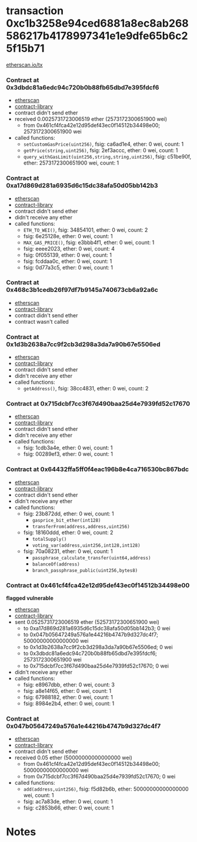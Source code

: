 # transaction 0xc1b3258e94ced6881a8ec8ab268586217b4178997341e1e9dfe65b6c25f15b71

[etherscan.io/tx](https://etherscan.io/tx/0xc1b3258e94ced6881a8ec8ab268586217b4178997341e1e9dfe65b6c25f15b71)


### Contract at 0x3dbdc81a6edc94c720b0b88fb65dbd7e395fdcf6

* [etherscan](https://etherscan.io/address/0x3dbdc81a6edc94c720b0b88fb65dbd7e395fdcf6)
* [contract-library](https://contract-library.com/contracts/Ethereum/3dbdc81a6edc94c720b0b88fb65dbd7e395fdcf6)
* contract didn't send ether
* received 0.0025731723006519 ether (2573172300651900 wei)
    * from 0x461cf4fca42e12d95def43ec0f14512b34498e00; 2573172300651900 wei
* called functions:
    * `setCustomGasPrice(uint256)`, fsig: ca6ad1e4, ether: 0 wei, count: 1
    * `getPrice(string,uint256)`, fsig: 2ef3accc, ether: 0 wei, count: 1
    * `query_withGasLimit(uint256,string,string,uint256)`, fsig: c51be90f, ether: 2573172300651900 wei, count: 1


### Contract at 0xa17d869d281a6935d6c15dc38afa50d05bb142b3

* [etherscan](https://etherscan.io/address/0xa17d869d281a6935d6c15dc38afa50d05bb142b3)
* [contract-library](https://contract-library.com/contracts/Ethereum/a17d869d281a6935d6c15dc38afa50d05bb142b3)
* contract didn't send ether
* didn't receive any ether
* called functions:
    * `ETH_TO_WEI()`, fsig: 34854101, ether: 0 wei, count: 2
    * fsig: 6e25128e, ether: 0 wei, count: 1
    * `MAX_GAS_PRICE()`, fsig: e3bbb4f1, ether: 0 wei, count: 1
    * fsig: eeee2023, ether: 0 wei, count: 4
    * fsig: 0f055139, ether: 0 wei, count: 1
    * fsig: fcddaa0c, ether: 0 wei, count: 1
    * fsig: 0d77a3c5, ether: 0 wei, count: 1


### Contract at 0x468c3b1cedb26f97df7b9145a740673cb6a92a6c

* [etherscan](https://etherscan.io/address/0x468c3b1cedb26f97df7b9145a740673cb6a92a6c)
* [contract-library](https://contract-library.com/contracts/Ethereum/468c3b1cedb26f97df7b9145a740673cb6a92a6c)
* contract didn't send ether
* contract wasn't called


### Contract at 0x1d3b2638a7cc9f2cb3d298a3da7a90b67e5506ed

* [etherscan](https://etherscan.io/address/0x1d3b2638a7cc9f2cb3d298a3da7a90b67e5506ed)
* [contract-library](https://contract-library.com/contracts/Ethereum/1d3b2638a7cc9f2cb3d298a3da7a90b67e5506ed)
* contract didn't send ether
* didn't receive any ether
* called functions:
    * `getAddress()`, fsig: 38cc4831, ether: 0 wei, count: 2


### Contract at 0x715dcbf7cc3f67d490baa25d4e7939fd52c17670

* [etherscan](https://etherscan.io/address/0x715dcbf7cc3f67d490baa25d4e7939fd52c17670)
* [contract-library](https://contract-library.com/contracts/Ethereum/715dcbf7cc3f67d490baa25d4e7939fd52c17670)
* contract didn't send ether
* didn't receive any ether
* called functions:
    * fsig: 1cdb3a4e, ether: 0 wei, count: 1
    * fsig: 00289ef3, ether: 0 wei, count: 1


### Contract at 0x64432ffa5ff0f4eac196b8e4ca716530bc867bdc

* [etherscan](https://etherscan.io/address/0x64432ffa5ff0f4eac196b8e4ca716530bc867bdc)
* [contract-library](https://contract-library.com/contracts/Ethereum/64432ffa5ff0f4eac196b8e4ca716530bc867bdc)
* contract didn't send ether
* didn't receive any ether
* called functions:
    * fsig: 23b872dd, ether: 0 wei, count: 1
        * `gasprice_bit_ether(int128)`
        * `transferFrom(address,address,uint256)`
    * fsig: 18160ddd, ether: 0 wei, count: 2
        * `totalSupply()`
        * `voting_var(address,uint256,int128,int128)`
    * fsig: 70a08231, ether: 0 wei, count: 1
        * `passphrase_calculate_transfer(uint64,address)`
        * `balanceOf(address)`
        * `branch_passphrase_public(uint256,bytes8)`


### Contract at 0x461cf4fca42e12d95def43ec0f14512b34498e00

**flagged vulnerable**

* [etherscan](https://etherscan.io/address/0x461cf4fca42e12d95def43ec0f14512b34498e00)
* [contract-library](https://contract-library.com/contracts/Ethereum/461cf4fca42e12d95def43ec0f14512b34498e00)
* sent 0.0525731723006519 ether (52573172300651900 wei)
    * to 0xa17d869d281a6935d6c15dc38afa50d05bb142b3; 0 wei
    * to 0x047b05647249a576a1e44216b4747b9d327dc4f7; 50000000000000000 wei
    * to 0x1d3b2638a7cc9f2cb3d298a3da7a90b67e5506ed; 0 wei
    * to 0x3dbdc81a6edc94c720b0b88fb65dbd7e395fdcf6; 2573172300651900 wei
    * to 0x715dcbf7cc3f67d490baa25d4e7939fd52c17670; 0 wei
* didn't receive any ether
* called functions:
    * fsig: e8967dbb, ether: 0 wei, count: 3
    * fsig: a8e14f65, ether: 0 wei, count: 1
    * fsig: 67988182, ether: 0 wei, count: 1
    * fsig: 8984e2b4, ether: 0 wei, count: 1


### Contract at 0x047b05647249a576a1e44216b4747b9d327dc4f7

* [etherscan](https://etherscan.io/address/0x047b05647249a576a1e44216b4747b9d327dc4f7)
* [contract-library](https://contract-library.com/contracts/Ethereum/047b05647249a576a1e44216b4747b9d327dc4f7)
* contract didn't send ether
* received 0.05 ether (50000000000000000 wei)
    * from 0x461cf4fca42e12d95def43ec0f14512b34498e00; 50000000000000000 wei
    * from 0x715dcbf7cc3f67d490baa25d4e7939fd52c17670; 0 wei
* called functions:
    * `add(address,uint256)`, fsig: f5d82b6b, ether: 50000000000000000 wei, count: 1
    * fsig: ac7a83de, ether: 0 wei, count: 1
    * fsig: c2853b66, ether: 0 wei, count: 1

# Notes

